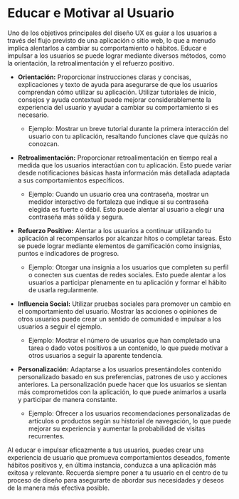 # Educar e Motivar al Usuario

Uno de los objetivos principales del diseño UX es guiar a los usuarios a través del flujo previsto de una aplicación o sitio web, lo que a menudo implica alentarlos a cambiar su comportamiento o hábitos. Educar e impulsar a los usuarios se puede lograr mediante diversos métodos, como la orientación, la retroalimentación y el refuerzo positivo.

- **Orientación:** Proporcionar instrucciones claras y concisas, explicaciones y texto de ayuda para asegurarse de que los usuarios comprendan cómo utilizar su aplicación. Utilizar tutoriales de inicio, consejos y ayuda contextual puede mejorar considerablemente la experiencia del usuario y ayudar a cambiar su comportamiento si es necesario.
  - Ejemplo: Mostrar un breve tutorial durante la primera interacción del usuario con tu aplicación, resaltando funciones clave que quizás no conozcan.

- **Retroalimentación:** Proporcionar retroalimentación en tiempo real a medida que los usuarios interactúan con tu aplicación. Esto puede variar desde notificaciones básicas hasta información más detallada adaptada a sus comportamientos específicos.
  - Ejemplo: Cuando un usuario crea una contraseña, mostrar un medidor interactivo de fortaleza que indique si su contraseña elegida es fuerte o débil. Esto puede alentar al usuario a elegir una contraseña más sólida y segura.

- **Refuerzo Positivo:** Alentar a los usuarios a continuar utilizando tu aplicación al recompensarlos por alcanzar hitos o completar tareas. Esto se puede lograr mediante elementos de gamificación como insignias, puntos e indicadores de progreso.
  - Ejemplo: Otorgar una insignia a los usuarios que completen su perfil o conecten sus cuentas de redes sociales. Esto puede alentar a los usuarios a participar plenamente en tu aplicación y formar el hábito de usarla regularmente.

- **Influencia Social:** Utilizar pruebas sociales para promover un cambio en el comportamiento del usuario. Mostrar las acciones o opiniones de otros usuarios puede crear un sentido de comunidad e impulsar a los usuarios a seguir el ejemplo.
  - Ejemplo: Mostrar el número de usuarios que han completado una tarea o dado votos positivos a un contenido, lo que puede motivar a otros usuarios a seguir la aparente tendencia.

- **Personalización:** Adaptarse a los usuarios presentándoles contenido personalizado basado en sus preferencias, patrones de uso y acciones anteriores. La personalización puede hacer que los usuarios se sientan más comprometidos con la aplicación, lo que puede animarlos a usarla y participar de manera constante.
  - Ejemplo: Ofrecer a los usuarios recomendaciones personalizadas de artículos o productos según su historial de navegación, lo que puede mejorar su experiencia y aumentar la probabilidad de visitas recurrentes.

Al educar e impulsar eficazmente a tus usuarios, puedes crear una experiencia de usuario que promueva comportamientos deseados, fomente hábitos positivos y, en última instancia, conduzca a una aplicación más exitosa y relevante. Recuerda siempre poner a tu usuario en el centro de tu proceso de diseño para asegurarte de abordar sus necesidades y deseos de la manera más efectiva posible.
